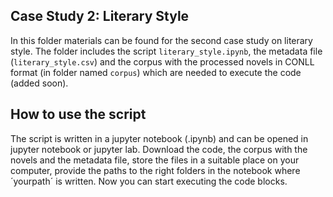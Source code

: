## Case Study 2: Literary Style

In this folder materials can be found for the second case study on literary style. The folder includes the script `literary_style.ipynb`, the metadata file (`literary_style.csv`) and the corpus with the processed novels in CONLL format (in folder named `corpus`) which are needed to execute the code (added soon).

## How to use the script

The script is written in a jupyter notebook (.ipynb) and can be opened in jupyter notebook or jupyter lab. Download the code, the corpus with the novels and the metadata file, store the files in a suitable place on your computer, provide the paths to the right folders in the notebook where ´yourpath´ is written. Now you can start executing the code blocks. 




